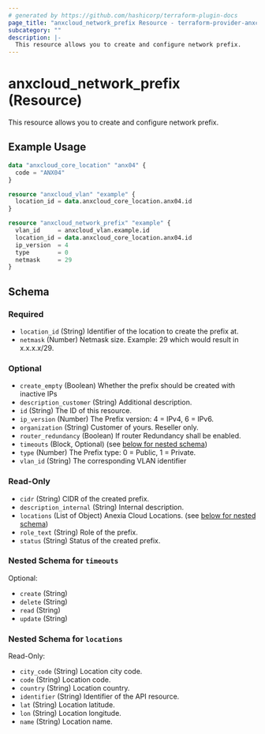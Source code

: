 ```yaml
---
# generated by https://github.com/hashicorp/terraform-plugin-docs
page_title: "anxcloud_network_prefix Resource - terraform-provider-anxcloud"
subcategory: ""
description: |-
  This resource allows you to create and configure network prefix.
---
```


# anxcloud_network_prefix (Resource)

This resource allows you to create and configure network prefix.

## Example Usage

```terraform
data "anxcloud_core_location" "anx04" {
  code = "ANX04"
}

resource "anxcloud_vlan" "example" {
  location_id = data.anxcloud_core_location.anx04.id
}

resource "anxcloud_network_prefix" "example" {
  vlan_id     = anxcloud_vlan.example.id
  location_id = data.anxcloud_core_location.anx04.id
  ip_version  = 4
  type        = 0
  netmask     = 29
}
```

<!-- schema generated by tfplugindocs -->
## Schema

### Required

- `location_id` (String) Identifier of the location to create the prefix at.
- `netmask` (Number) Netmask size. Example: 29 which would result in x.x.x.x/29.

### Optional

- `create_empty` (Boolean) Whether the prefix should be created with inactive IPs
- `description_customer` (String) Additional description.
- `id` (String) The ID of this resource.
- `ip_version` (Number) The Prefix version: 4 = IPv4, 6 = IPv6.
- `organization` (String) Customer of yours. Reseller only.
- `router_redundancy` (Boolean) If router Redundancy shall be enabled.
- `timeouts` (Block, Optional) (see [below for nested schema](#nestedblock--timeouts))
- `type` (Number) The Prefix type: 0 = Public, 1 = Private.
- `vlan_id` (String) The corresponding VLAN identifier

### Read-Only

- `cidr` (String) CIDR of the created prefix.
- `description_internal` (String) Internal description.
- `locations` (List of Object) Anexia Cloud Locations. (see [below for nested schema](#nestedatt--locations))
- `role_text` (String) Role of the prefix.
- `status` (String) Status of the created prefix.

<a id="nestedblock--timeouts"></a>
### Nested Schema for `timeouts`

Optional:

- `create` (String)
- `delete` (String)
- `read` (String)
- `update` (String)


<a id="nestedatt--locations"></a>
### Nested Schema for `locations`

Read-Only:

- `city_code` (String) Location city code.
- `code` (String) Location code.
- `country` (String) Location country.
- `identifier` (String) Identifier of the API resource.
- `lat` (String) Location latitude.
- `lon` (String) Location longitude.
- `name` (String) Location name.
